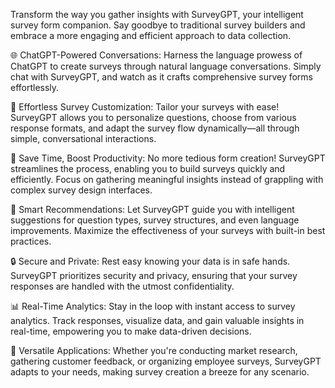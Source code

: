 Transform the way you gather insights with SurveyGPT, your intelligent survey form companion. Say goodbye to traditional survey builders and embrace a more engaging and efficient approach to data collection.

🌐 ChatGPT-Powered Conversations:
Harness the language prowess of ChatGPT to create surveys through natural language conversations. Simply chat with SurveyGPT, and watch as it crafts comprehensive survey forms effortlessly.

📝 Effortless Survey Customization:
Tailor your surveys with ease! SurveyGPT allows you to personalize questions, choose from various response formats, and adapt the survey flow dynamically—all through simple, conversational interactions.

🚀 Save Time, Boost Productivity:
No more tedious form creation! SurveyGPT streamlines the process, enabling you to build surveys quickly and efficiently. Focus on gathering meaningful insights instead of grappling with complex survey design interfaces.

🧠 Smart Recommendations:
Let SurveyGPT guide you with intelligent suggestions for question types, survey structures, and even language improvements. Maximize the effectiveness of your surveys with built-in best practices.

🔒 Secure and Private:
Rest easy knowing your data is in safe hands. SurveyGPT prioritizes security and privacy, ensuring that your survey responses are handled with the utmost confidentiality.

📊 Real-Time Analytics:
Stay in the loop with instant access to survey analytics. Track responses, visualize data, and gain valuable insights in real-time, empowering you to make data-driven decisions.

🌈 Versatile Applications:
Whether you're conducting market research, gathering customer feedback, or organizing employee surveys, SurveyGPT adapts to your needs, making survey creation a breeze for any scenario.
